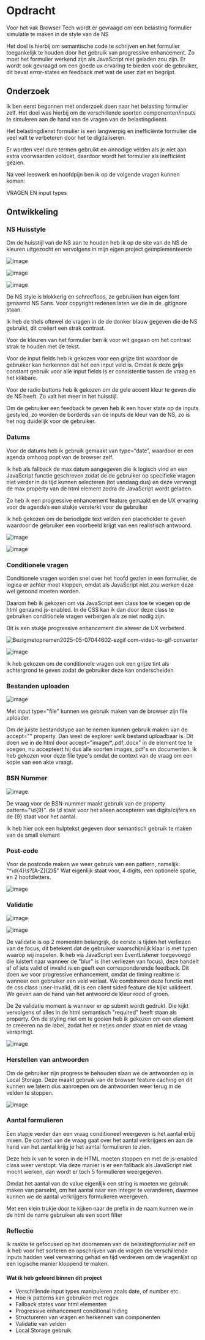 # Opdracht

Voor het vak Browser Tech wordt er gevraagd om een belasting formulier simulatie te maken in de style van de NS

Het doel is hierbij om semantische code te schrijven en het formulier toegankelijk te houden door het gebruik van progressive enhancement. Zo moet het formulier werkend zijn als JavaScript niet geladen zou zijn. Er wordt ook gevraagd om een goede ux ervaring te bieden voor de gebruiker, dit bevat error-states en feedback met wat de user ziet en begrijpt.

## Onderzoek

Ik ben eerst begonnen met onderzoek doen naar het belasting formulier zelf. Het doel was hierbij om de verschillende soorten componenten/inputs te simuleren aan de hand van de vragen van de belastingdienst.

Het belastingdienst formulier is een langwerpig en inefficiënte formulier die veel valt te verbeteren door het te digitaliseren.

Er worden veel dure termen gebruikt en onnodige velden als je niet aan extra voorwaarden voldoet, daardoor wordt het formulier als inefficiënt gezien.

Na veel leeswerk en hoofdpijn ben ik op de volgende vragen kunnen komen:

VRAGEN EN input types

## Ontwikkeling

### NS Huisstyle

Om de huisstijl van de NS aan te houden heb ik op de site van de NS de kleuren uitgezocht en vervolgens in mijn eigen project geïmplementeerde

![image](https://github.com/user-attachments/assets/6b420955-2258-4edb-a756-ce459d54cb13)

![image](https://github.com/user-attachments/assets/b6bfd3dd-9e5a-44c3-b38a-2eb2f848b39d)


![image](https://github.com/user-attachments/assets/a4ae871c-93f1-4a61-a6a1-1c4c020ab108)


De NS style is blokkerig en schreefloos, ze gebruiken hun eigen font genaamd NS Sans. Voor copyright redenen laten we die in de .gitignore staan.

Ik heb de titels oftewel de vragen in de de donker blauw gegeven die de NS gebruikt, dit creëert een strak contrast.

Voor de kleuren van het formulier ben ik voor wit gegaan om het contrast strak te houden met de tekst.

Voor de input fields heb ik gekozen voor een grijze tint waardoor de gebruiker kan herkennen dat het een input veld is. Omdat ik deze grijs constant gebruik voor alle input fields is er consistentie tussen de vraag en het klikbare.

Voor de radio buttons heb ik gekozen om de gele accent kleur te geven die de NS heeft. Zo valt het meer in het huisstijl.

Om de gebruiker een feedback te geven heb ik een hover state op de inputs gestyled, zo worden de borderds van de inputs de kleur van de NS, zo is het nog duidelijk voor de gebruiker.

### Datums

Voor de datums heb ik gebruik gemaakt van type=“date”, waardoor er een agenda omhoog popt van de browser zelf.

Ik heb als fallback de max datum aangegeven die ik logisch vind en een JavaScript functie geschreven zodat de de gebruiker op specifieke vragen niet verder in de tijd kunnen selecteren (tot vandaag dus) en deze vervangt de max property van de html element zodra de JavaScript wordt geladen.

Zo heb ik een progressive enhancement feature gemaakt en de UX ervaring voor de agenda’s een stukje versterkt voor de gebruiker

Ik heb gekozen om de benodigde text velden een placeholder te geven waardoor de gebruiker een voorbeeld krijgt van een realistisch antwoord.

![image](https://github.com/user-attachments/assets/4c545063-8cbd-4eba-8203-cb9489ece499)

![image](https://github.com/user-attachments/assets/fe14c930-5423-443c-bba3-a2b62129d20b)


### Conditionele vragen

Conditionele vragen worden snel over het hoofd gezien in een formulier, de logica er achter moet kloppen, omdat als JavaScript niet zou werken deze wel getoond moeten worden.

Daarom heb ik gekozen om via JavaScript een class toe te voegen op de html genaamd js-enabled. In de CSS kan ik dan door deze class te gebruiken conditionele vragen verbergen als ze niet nodig zijn.

Dit is een stukje progressive enhancement die alweer de UX verbeterd.

![Bezigmetopnemen2025-05-07044602-ezgif com-video-to-gif-converter](https://github.com/user-attachments/assets/74dc5289-0c51-4063-8348-fb20399a949c)

![image](https://github.com/user-attachments/assets/9acbe6a5-79bb-4da7-a070-65d389953e2b)

Ik heb gekozen om de conditionele vragen ook een grijze tint als achtergrond te geven zodat de gebruiker deze kan onderscheiden

### Bestanden uploaden

![image](https://github.com/user-attachments/assets/9ea4defe-706d-450a-84c8-92cb8efc5fd0)

Met input type="file" kunnen we gebruik maken van de browser zijn file uploader.

Om de juiste bestandstype aan te nemen kunnen gebruik maken van de accept="" property. Dan weet de explorer welk bestand uploadbaar is. Dit doen we in de html door accept="image/\*,.pdf,.docx" in de element toe te voegen, nu accepteert hij dus alle soorten images, pdf's en documenten. Ik heb gekozen voor deze file type's omdat de context van de vraag om een kopie van een akte vraagt.

### BSN Nummer

![image](https://github.com/user-attachments/assets/4ab2e93b-4cbb-4fec-bdc0-625d6de5bbed)

De vraag voor de BSN-nummer maakt gebruik van de property pattern="\d{9}". de \d staat voor het alleen accepteren van digits/cijfers en de {9} staat voor het aantal.

Ik heb hier ook een hulptekst gegeven door semantisch gebruik te maken van de small element

### Post-code

Voor de postcode maken we weer gebruik van een pattern, namelijk: "^\d{4}\s?[A-Z]{2}$"
Wat eigenlijk staat voor, 4 digits, een optionele spatie, en 2 hoofdletters.

![image](https://github.com/user-attachments/assets/3879cacc-648c-4e76-abd9-f11ebbdbc750)


### Validatie

![image](https://github.com/user-attachments/assets/97c480b3-8208-4bfe-aed8-51d5000bc599)

![image](https://github.com/user-attachments/assets/dcf63a47-56f3-465d-b385-032ec8b40b6a)

De validatie is op 2 momenten belangrijk, de eerste is tijden het verliezen van de focus, dit betekent dat de gebruiker waarschijnlijk klaar is met typen waarop wij inspelen.
Ik heb via JavaScript een EventListener toegevoegd die luistert naar wanneer de "blur" is (het verliezen van focus), deze handelt af of iets valid of invalid is en geeft een corresponderende feedback.
Dit doen we voor progressive enhancement, omdat de timing realtime is wanneer een gebruiker een veld verlaat. We combineren deze functie met de css class :user-invalid, dit is een client sided feature die kijkt valideert. We geven aan de hand van het antwoord de kleur rood of groen.

De 2e validatie moment is wanneer er op submit wordt gedrukt. Die kijkt vervolgens of alles in de html semantisch "required" heeft staan als property.
Om de styling niet om te gooien heb ik gekozen om een element te creëeren na de label, zodat het er netjes onder staat en niet de vraag verspringt.


![image](https://github.com/user-attachments/assets/1b72a225-f7b0-4c86-87a6-98ff739fe2c2)


### Herstellen van antwoorden

Om de gebruiker zijn progress te behouden slaan we de antwoorden op in Local Storage. Deze maakt gebruik van de browser feature caching en dit kunnen we latern dus aanroepen om de antwoorden weer terug in de velden te stoppen.

![image](https://github.com/user-attachments/assets/10d9f228-3aef-408c-b76b-994ec4a0d554)


### Aantal formulieren

Een stapje verder dan een vraag conditioneel weergeven is het aantal erbij mixen. De context van de vraag gaat over het aantal verkrijgers en aan de hand van het aantal krijg je het aantal formulieren te zien.

Deze heb ik van te voren in de HTML moeten stoppen en met de js-enabled class weer verstopt. Via deze manier is er een fallback als JavaScript niet mocht werken, dan wordt er toch 5 formulieren weergegeven.

Omdat het aantal van de value eigenlijk een string is moeten we gebruik maken van parseInt, om het aantal naar een integer te veranderen, daarmee kunnen we de aantal verkrijgers formulieren weergeven.

Met een klein trukje door te kijken naar de prefix in de naam kunnen we in de html de name gebruiken als een soort filter

### Reflectie

Ik raakte te gefocused op het doornemen van de belastingformulier zelf en ik heb voor het sorteren en opschrijven van de vragen die verschillende inputs hadden veel verwarring gehad en tijd verdreven om de vragenlijst op een logische manier kloppend te maken.

#### Wat ik heb geleerd binnen dit project

- Verschillende input types manipuleren zoals date, of number etc.
- Hoe ik patterns kan gebruiken met regex
- Fallback states voor html elementen
- Progressive enhancement conditional hiding
- Structureren van vragen en herkennen van componenten
- Validatie van velden
- Local Storage gebruik
